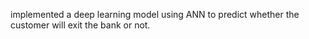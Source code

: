 implemented a deep learning model using ANN to predict whether the customer will exit the bank or not.
